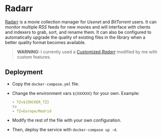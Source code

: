 # Radarr

[Radarr](https://radarr.video/) is a movie collection manager for _Usenet_ and _BitTorrent_ users. It can monitor multiple _RSS_ feeds for new movies and will interface with clients and indexers to grab, sort, and rename them. It can also be configured to automatically upgrade the quality of existing files in the library when a better quality format becomes available.

> **WARNING:** I currently used a [Customized *Radarr*](https://github.com/danimart1991/radarr) modified by me with custom features.

## Deployment

- Copy the `docker-compose.yml` file.

- Change the environment vars `${XXXXXX}` for your own. Example:

  ```yaml
  - TZ=${DOCKER_TZ}
  to
  - TZ=Europe/Madrid
  ```

- Modify the rest of the file with your own configuration.

- Then, deploy the service with `docker-compose up -d`.
